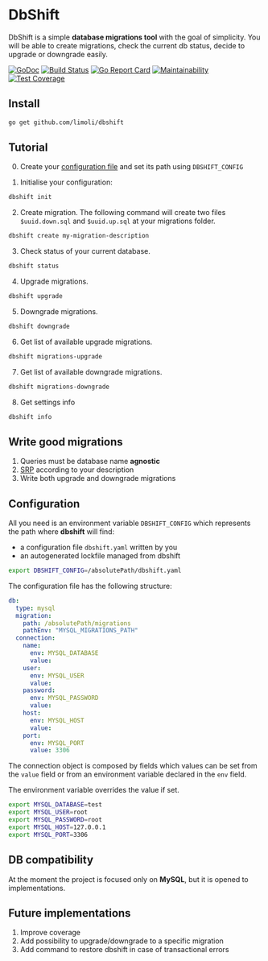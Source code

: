 # DbShift

DbShift is a simple **database migrations tool** with the goal of simplicity. 
You will be able to create migrations, check the current db status, decide to upgrade or downgrade easily.

[![GoDoc](https://godoc.org/limoli/dbshift?status.svg)](https://godoc.org/github.com/limoli/dbshift)
[![Build Status](https://travis-ci.org/limoli/dbshift.svg?branch=master)](https://travis-ci.org/limoli/dbshift)
[![Go Report Card](https://goreportcard.com/badge/github.com/limoli/dbshift)](https://goreportcard.com/report/github.com/limoli/dbshift)
[![Maintainability](https://api.codeclimate.com/v1/badges/5e7e080762d9ecf52ec1/maintainability)](https://codeclimate.com/github/limoli/dbshift/maintainability)
[![Test Coverage](https://api.codeclimate.com/v1/badges/5e7e080762d9ecf52ec1/test_coverage)](https://codeclimate.com/github/limoli/dbshift/test_coverage)

## Install

```bash
go get github.com/limoli/dbshift
```

## Tutorial

0. Create your [configuration file](#configuration) and set its path using `DBSHIFT_CONFIG`

1. Initialise your configuration:
```bash
dbshift init
```

2. Create migration. The following command will create two files `$uuid.down.sql` and `$uuid.up.sql` at your migrations folder.
```bash
dbshift create my-migration-description
```
   
3. Check status of your current database.
```bash
dbshift status
```

4. Upgrade migrations.
```bash
dbshift upgrade
```

5. Downgrade migrations.    
```bash
dbshift downgrade
```
6. Get list of available upgrade migrations.
```bash
dbshift migrations-upgrade
```
    
7. Get list of available downgrade migrations.
```bash
dbshift migrations-downgrade
```    

8. Get settings info
```bash
dbshift info
```    


## Write good migrations

1. Queries must be database name **agnostic**
2. [SRP](https://en.wikipedia.org/wiki/Single_responsibility_principle) according to your description
3. Write both upgrade and downgrade migrations 

## Configuration

All you need is an environment variable `DBSHIFT_CONFIG` which represents the path where **dbshift** will find:
- a configuration file `dbshift.yaml` written by you
- an autogenerated lockfile managed from dbshift

```bash
export DBSHIFT_CONFIG=/absolutePath/dbshift.yaml
```

The configuration file has the following structure:

```yaml
db:
  type: mysql
  migration:
    path: /absolutePath/migrations
    pathEnv: "MYSQL_MIGRATIONS_PATH"
  connection:
    name:
      env: MYSQL_DATABASE
      value:
    user:
      env: MYSQL_USER
      value:
    password:
      env: MYSQL_PASSWORD
      value:
    host:
      env: MYSQL_HOST
      value:
    port:
      env: MYSQL_PORT
      value: 3306
```      
	
The connection object is composed by fields which values can be set from the `value` field or
from an environment variable declared in the `env` field.
	
The environment variable overrides the value if set.

```bash
export MYSQL_DATABASE=test
export MYSQL_USER=root
export MYSQL_PASSWORD=root
export MYSQL_HOST=127.0.0.1
export MYSQL_PORT=3306
```

## DB compatibility

At the moment the project is focused only on **MySQL**, but it is opened to implementations.

## Future implementations

1. Improve coverage
2. Add possibility to upgrade/downgrade to a specific migration
3. Add command to restore dbshift in case of transactional errors
